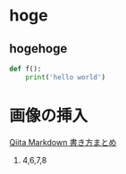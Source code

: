 # hoge  
## hogehoge 
```python:hello.py
def f():
    print('hello world')
```
# 画像の挿入  
[Qiita Markdown 書き方まとめ](https://qiita.com/shizuma/items/8616bbe3ebe8ab0b6ca1)  

1. 4,6,7,8

